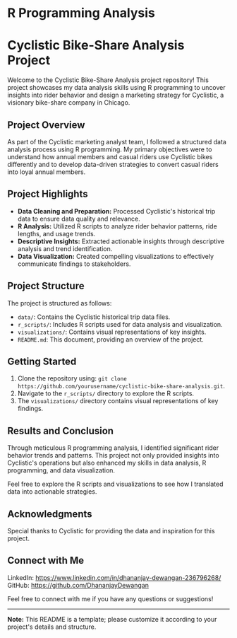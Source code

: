 # R Programming Analysis
# Cyclistic Bike-Share Analysis Project

Welcome to the Cyclistic Bike-Share Analysis project repository! This project showcases my data analysis skills using R programming to uncover insights into rider behavior and design a marketing strategy for Cyclistic, a visionary bike-share company in Chicago.

## Project Overview

As part of the Cyclistic marketing analyst team, I followed a structured data analysis process using R programming. My primary objectives were to understand how annual members and casual riders use Cyclistic bikes differently and to develop data-driven strategies to convert casual riders into loyal annual members.

## Project Highlights

- **Data Cleaning and Preparation:** Processed Cyclistic's historical trip data to ensure data quality and relevance.
- **R Analysis:** Utilized R scripts to analyze rider behavior patterns, ride lengths, and usage trends.
- **Descriptive Insights:** Extracted actionable insights through descriptive analysis and trend identification.
- **Data Visualization:** Created compelling visualizations to effectively communicate findings to stakeholders.

## Project Structure

The project is structured as follows:

- `data/`: Contains the Cyclistic historical trip data files.
- `r_scripts/`: Includes R scripts used for data analysis and visualization.
- `visualizations/`: Contains visual representations of key insights.
- `README.md`: This document, providing an overview of the project.

## Getting Started

1. Clone the repository using: `git clone https://github.com/yourusername/cyclistic-bike-share-analysis.git`.
2. Navigate to the `r_scripts/` directory to explore the R scripts.
3. The `visualizations/` directory contains visual representations of key findings.

## Results and Conclusion

Through meticulous R programming analysis, I identified significant rider behavior trends and patterns. This project not only provided insights into Cyclistic's operations but also enhanced my skills in data analysis, R programming, and data visualization.

Feel free to explore the R scripts and visualizations to see how I translated data into actionable strategies.

## Acknowledgments

Special thanks to Cyclistic for providing the data and inspiration for this project.

## Connect with Me

LinkedIn: https://www.linkedin.com/in/dhananjay-dewangan-236796268/
GitHub: https://github.com/DhananjayDewangan

Feel free to connect with me if you have any questions or suggestions!

---

**Note:** This README is a template; please customize it according to your project's details and structure.
